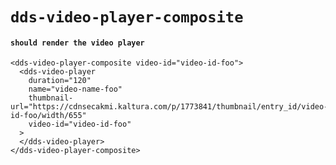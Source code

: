 # `dds-video-player-composite`

#### `should render the video player`

```
<dds-video-player-composite video-id="video-id-foo">
  <dds-video-player
    duration="120"
    name="video-name-foo"
    thumbnail-url="https://cdnsecakmi.kaltura.com/p/1773841/thumbnail/entry_id/video-id-foo/width/655"
    video-id="video-id-foo"
  >
  </dds-video-player>
</dds-video-player-composite>

```

